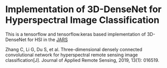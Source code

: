 # Implementation of 3D-DenseNet for Hyperspectral Image Classification

This is a tensorflow and tensorflow.keras based implementation of 3D-DenseNet for HSI in the [JARS](https://www.spiedigitallibrary.org/journalArticle/Download?fullDOI=10.1117%2F1.JRS.13.016519&SSO=1)

Zhang C, Li G, Du S, et al. Three-dimensional densely connected convolutional network for hyperspectral remote sensing image classification[J]. Journal of Applied Remote Sensing, 2019, 13(1): 016519.
